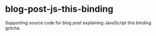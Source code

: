 # blog-post-js-this-binding
Supporting source code for blog post explaining JavaScript this binding gotcha.
